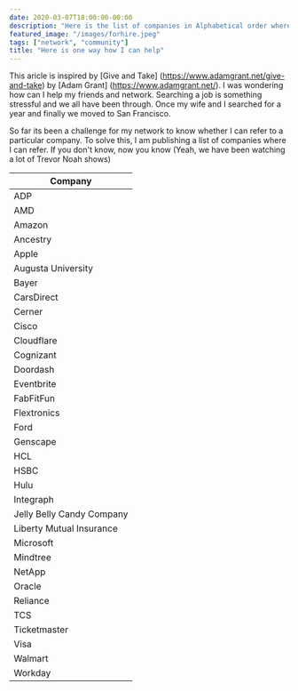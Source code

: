 ```yaml
---
date: 2020-03-07T18:00:00-00:00
description: "Here is the list of companies in Alphabetical order where I can refer someone from my network"
featured_image: "/images/forhire.jpeg"
tags: ["network", "community"]
title: "Here is one way how I can help"
---
```


This aricle is inspired by [Give and Take] (<https://www.adamgrant.net/give-and-take>) by [Adam Grant] (<https://www.adamgrant.net/>). I was wondering how can I help my friends and network. Searching a job is something stressful and we all have been through. Once my wife and I searched for a year and finally we moved to San Francisco. 

So far its been a challenge for my network to know whether I can refer to a particular company. To solve this, I am publishing a list of companies where I can refer. If you don't know, now you know (Yeah, we have been watching a lot of Trevor Noah shows)

| Company                                                    |
| ---------------------------------------------------------- |
| ADP                                                        | 
| AMD                                                        | 
| Amazon                                                     | 
| Ancestry                                                   | 
| Apple                                                      | 
| Augusta University                                         | 
| Bayer                                                      | 
| CarsDirect                                                 | 
| Cerner                                                     | 
| Cisco                                                      | 
| Cloudflare                                                 | 
| Cognizant                                                  | 
| Doordash                                                   | 
| Eventbrite                                                 | 
| FabFitFun                                                  | 
| Flextronics                                                | 
| Ford                                                       | 
| Genscape                                                   | 
| HCL                                                        | 
| HSBC                                                       | 
| Hulu                                                       | 
| Integraph                                                  | 
| Jelly Belly Candy Company                                  | 
| Liberty Mutual Insurance                                   | 
| Microsoft                                                  | 
| Mindtree                                                   | 
| NetApp                                                     | 
| Oracle                                                     | 
| Reliance                                                   | 
| TCS                                                        | 
| Ticketmaster                                               | 
| Visa                                                       | 
| Walmart                                                    | 
| Workday                                                    |